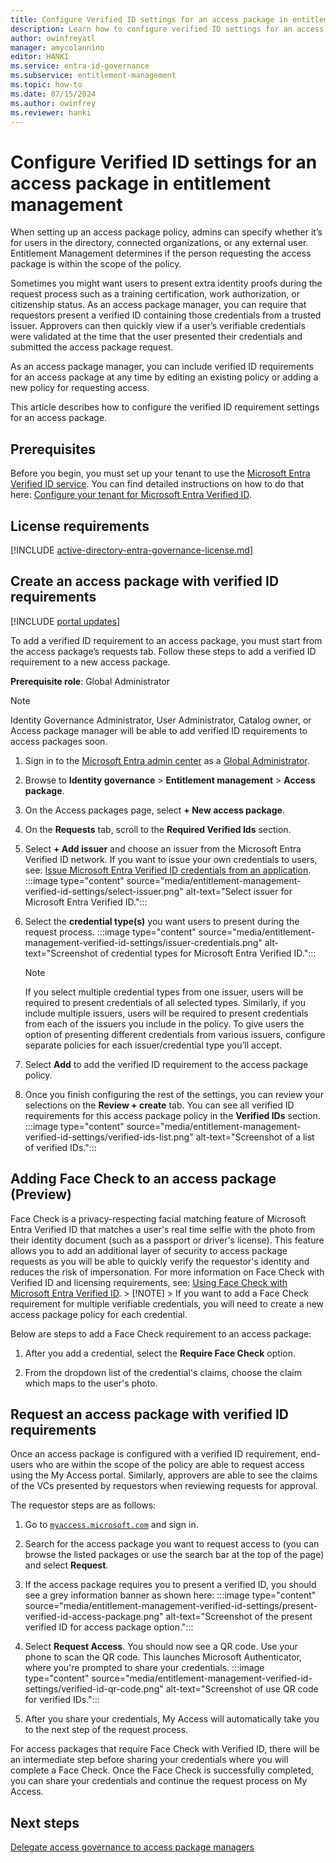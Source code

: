 ```yaml
---
title: Configure Verified ID settings for an access package in entitlement management
description: Learn how to configure verified ID settings for an access package in entitlement management.
author: owinfreyatl
manager: amycolannino
editor: HANKI
ms.service: entra-id-governance
ms.subservice: entitlement-management
ms.topic: how-to
ms.date: 07/15/2024
ms.author: owinfrey
ms.reviewer: hanki
---
```


# Configure Verified ID settings for an access package in entitlement management

When setting up an access package policy, admins can specify whether it’s for users in the directory, connected organizations, or any external user. Entitlement Management determines if the person requesting the access package is within the scope of the policy. 

Sometimes you might want users to present extra identity proofs during the request process such as a training certification, work authorization, or citizenship status. As an access package manager, you can require that requestors present a verified ID containing those credentials from a trusted issuer. Approvers can then quickly view if a user’s verifiable credentials were validated at the time that the user presented their credentials and submitted the access package request. 

As an access package manager, you can include verified ID requirements for an access package at any time by editing an existing policy or adding a new policy for requesting access. 

This article describes how to configure the verified ID requirement settings for an access package.

## Prerequisites

Before you begin, you must set up your tenant to use the [Microsoft Entra Verified ID service](~/verified-id/decentralized-identifier-overview.md). You can find detailed instructions on how to do that here: [Configure your tenant for Microsoft Entra Verified ID](~/verified-id/verifiable-credentials-configure-tenant-quick.md). 


## License requirements

[!INCLUDE [active-directory-entra-governance-license.md](~/includes/entra-entra-governance-license.md)]

## Create an access package with verified ID requirements

[!INCLUDE [portal updates](~/includes/portal-update.md)]

To add a verified ID requirement to an access package, you must start from the access package’s requests tab. Follow these steps to add a verified ID requirement to a new access package.


**Prerequisite role**: Global Administrator

> [!NOTE]
> Identity Governance Administrator, User Administrator, Catalog owner, or Access package manager will be able to add verified ID requirements to access packages soon.

1. Sign in to the [Microsoft Entra admin center](https://entra.microsoft.com) as a [Global Administrator](~/identity/role-based-access-control/permissions-reference.md#global-administrator).

1. Browse to **Identity governance** > **Entitlement management** > **Access package**.

1. On the Access packages page, select **+ New access package**.

1. On the **Requests** tab, scroll to the **Required Verified Ids** section.

1. Select **+ Add issuer** and choose an issuer from the Microsoft Entra Verified ID network. If you want to issue your own credentials to users, see: [Issue Microsoft Entra Verified ID credentials from an application](~/verified-id/verifiable-credentials-configure-issuer.md).
    :::image type="content" source="media/entitlement-management-verified-id-settings/select-issuer.png" alt-text="Select issuer for Microsoft Entra Verified ID.":::

1. Select the **credential type(s)** you want users to present during the request process.
    :::image type="content" source="media/entitlement-management-verified-id-settings/issuer-credentials.png" alt-text="Screenshot of credential types for Microsoft Entra Verified ID.":::
    > [!NOTE]
    > If you select multiple credential types from one issuer, users will be required to present credentials of all selected types. Similarly, if you include multiple issuers, users will be required to present credentials from each of the issuers you include in the policy. To give users the option of presenting different credentials from various issuers, configure separate policies for each issuer/credential type you’ll accept.
1. Select **Add** to add the verified ID requirement to the access package policy. 

1. Once you finish configuring the rest of the settings, you can review your selections on the **Review + create** tab. You can see all verified ID requirements for this access package policy in the **Verified IDs** section.
    :::image type="content" source="media/entitlement-management-verified-id-settings/verified-ids-list.png" alt-text="Screenshot of a list of verified IDs.":::

## Adding Face Check to an access package (Preview)

Face Check is a privacy-respecting facial matching feature of Microsoft Entra Verified ID that matches a user's real time selfie with the photo from their identity document (such as a passport or driver's license). This feature allows you to add an additional layer of security to access package requests as you will be able to quickly verify the requestor's identity and reduces the risk of impersonation. For more information on Face Check with Verified ID and licensing requirements, see: [Using Face Check with Microsoft Entra Verified ID](~verified-id/using-facecheck.md).
    > [!NOTE]
    > If you want to add a Face Check requirement for multiple verifiable credentials, you will need to create a new access package policy for each credential.

Below are steps to add a Face Check requirement to an access package:

1. After you add a credential, select the **Require Face Check** option.

1. From the dropdown list of the credential's claims, choose the claim which maps to the user's photo.

## Request an access package with verified ID requirements

Once an access package is configured with a verified ID requirement, end-users who are within the scope of the policy are able to request access using the My Access portal. Similarly, approvers are able to see the claims of the VCs presented by requestors when reviewing requests for approval.

The requestor steps are as follows:

1. Go to [`myaccess.microsoft.com`](https://myaccess.microsoft.com) and sign in.

1. Search for the access package you want to request access to (you can browse the listed packages or use the search bar at the top of the page) and select **Request**.

1. If the access package requires you to present a verified ID, you should see a grey information banner as shown here:
    :::image type="content" source="media/entitlement-management-verified-id-settings/present-verified-id-access-package.png" alt-text="Screenshot of the present verified ID for access package option.":::
1. Select **Request Access**. You should now see a QR code. Use your phone to scan the QR code. This launches Microsoft Authenticator, where you're prompted to share your credentials.
    :::image type="content" source="media/entitlement-management-verified-id-settings/verified-id-qr-code.png" alt-text="Screenshot of use QR code for verified IDs.":::
1. After you share your credentials, My Access will automatically take you to the next step of the request process.

For access packages that require Face Check with Verified ID, there will be an intermediate step before sharing your credentials where you will complete a Face Check. Once the Face Check is successfully completed, you can share your credentials and continue the request process on My Access.

## Next steps

[Delegate access governance to access package managers](entitlement-management-delegate-managers.md)
